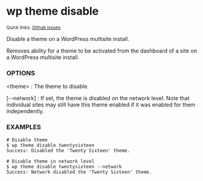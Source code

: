 # wp theme disable

<small>Quick links: <a href="https://github.com/issues?q=is%3Aopen+label%3Acommand%3Atheme-disable+sort%3Aupdated-desc+org%3Awp-cli">Github issues</a></small>

Disable a theme on a WordPress multisite install.

Removes ability for a theme to be activated from the dashboard of a site
on a WordPress multisite install.

### OPTIONS

&lt;theme&gt;
: The theme to disable.

[\--network]
: If set, the theme is disabled on the network level. Note that
individual sites may still have this theme enabled if it was
enabled for them independently.

### EXAMPLES

    # Disable theme
    $ wp theme disable twentysixteen
    Success: Disabled the 'Twenty Sixteen' theme.

    # Disable theme in network level
    $ wp theme disable twentysixteen --network
    Success: Network disabled the 'Twenty Sixteen' theme.



